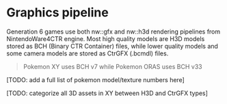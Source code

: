 # Graphics pipeline

Generation 6 games use both nw::gfx and nw::h3d rendering pipelines from NintendoWare4CTR engine. Most high quality models are H3D models stored as BCH (Binary CTR Container) files, while lower quality models and some camera models are stored as CtrGFX (.bcmdl) files.

> Pokemon XY uses BCH v7 while Pokemon ORAS uses BCH v33

[TODO: add a full list of pokemon model/texture numbers here]

[TODO: categorize all 3D assets in XY between H3D and CtrGFX types]